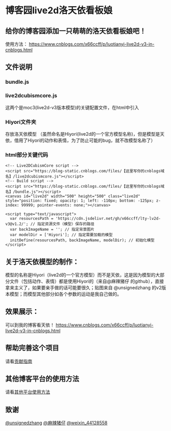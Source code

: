 # 博客园live2d洛天依看板娘
## 给你的博客园添加一只萌萌的洛天依看板娘吧！
使用方法：
https://www.cnblogs.com/x66ccff/p/luotianyi-live2d-v3-in-cnblogs.html

## 文件说明
### bundle.js
### live2dcubismcore.js 
这两个是moc3(live2d-v3版本模型)的关键配置文件，在html中引入

### Hiyori文件夹
存放洛天依模型
（虽然命名是Hiyori(live2d的一个官方模型名称)，但是模型是天依，借用了Hiyori的动作和表情，为了防止可能的bug，就不改模型名称了）

### html部分关键代码
```
<!-- Live2DCubismCore script -->
<script src="https://blog-static.cnblogs.com/files/【这里写你的cnblogs域名】/live2dcubismcore.js"></script>
<!-- Build script -->
<script src="https://blog-static.cnblogs.com/files/【这里写你的cnblogs域名】/bundle.js"></script>
<canvas id="live2d" width="500" height="500" class="live2d" style="position: fixed; opacity: 1; left: -110px; bottom: -125px; z-index: 99999; pointer-events: none;"></canvas>

<script type="text/javascript">
  var resourcesPath = 'https://cdn.jsdelivr.net/gh/x66ccff/lty-lv2d-v3@v1.2/'; // 指定资源文件（模型）保存的路径
  var backImageName = ''; // 指定背景图片
  var modelDir = ['Hiyori']; // 指定需要加载的模型
  initDefine(resourcesPath, backImageName, modelDir); // 初始化模型
</script>
```

## 关于洛天依模型的制作：
模型的名称是Hiyori（live2d的一个官方模型）而不是天依，这是因为模型的大部分文件（包括动作、表情）都是使用Hiyori的（来自@麻辣猪仔 的github），直接拿来主义了，如果要亲手做的话可能要很久；贴图来自 @unsignedzhang 的v2版本模型；而模型其他部分如各个参数的运动是我自己做的。

## 效果展示：
可以到我的博客看天依！
https://www.cnblogs.com/x66ccff/p/luotianyi-live2d-v3-in-cnblogs.html

## 帮助完善这个项目
请看[贡献指南](https://github.com/x66ccff/lty-lv2d-v3/edit/master/CONTRIBUTING.md)

## 其他博客平台的使用方法
请看[其他平台使用方法](https://github.com/x66ccff/lty-lv2d-v3/edit/master/otherBlogs.md)

## 致谢
[@unsignedzhang](http://unsignedzhang.cn/luotianyi-live2d/)
[@麻辣猪仔](https://www.cnblogs.com/wstong/p/12874732.html)
[@weixin_44128558](https://blog.csdn.net/weixin_44128558/article/details/104792345)
